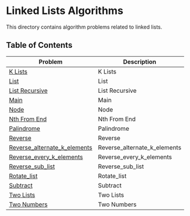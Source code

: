 # Linked Lists Algorithms

This directory contains algorithm problems related to linked lists.

## Table of Contents

| Problem | Description |
|---------|-------------|
| [K Lists](./merge_k_lists.py) | K Lists |
| [List](./reverse_list.py) | List |
| [List Recursive](./reverse_list_recursive.py) | List Recursive |
| [Main](./main.py) | Main |
| [Node](./delete_node.py) | Node |
| [Nth From End](./remove_nth_from_end.py) | Nth From End |
| [Palindrome](./is_palindrome.py) | Palindrome |
| [Reverse](./reverse.py) | Reverse |
| [Reverse_alternate_k_elements](./reverse_alternate_k_elements.py) | Reverse_alternate_k_elements |
| [Reverse_every_k_elements](./reverse_every_k_elements.py) | Reverse_every_k_elements |
| [Reverse_sub_list](./reverse_sub_list.py) | Reverse_sub_list |
| [Rotate_list](./rotate_list.py) | Rotate_list |
| [Subtract](./subtract.py) | Subtract |
| [Two Lists](./merge_two_lists.py) | Two Lists |
| [Two Numbers](./add_two_numbers.py) | Two Numbers |
